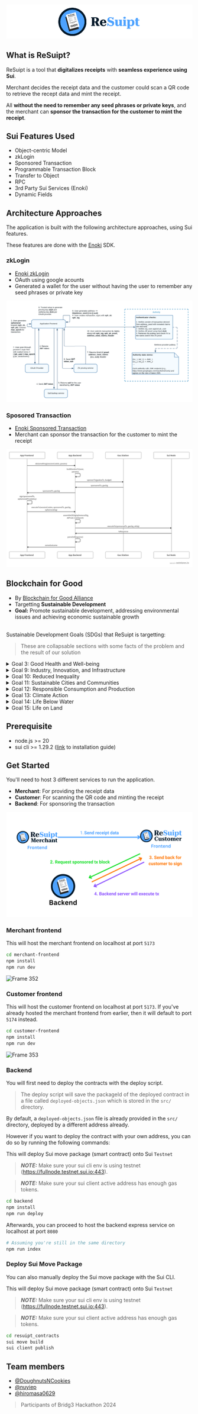 ![Logo](./readme/textLogo.png)

## What is ReSuipt?

ReSuipt is a tool that **digitalizes receipts** with **seamless experience using Sui**.

Merchant decides the receipt data and the customer could scan a QR code to retrieve the recept data and mint the receipt.

All **without the need to remember any seed phrases or private keys**, and the merchant can **sponsor the transaction for the customer to mint the receipt**.

## Sui Features Used

- Object-centric Model
- zkLogin
- Sponsored Transaction
- Programmable Transaction Block
- Transfer to Object
- RPC
- 3rd Party Sui Services (Enoki)
- Dynamic Fields

## Architecture Approaches

The application is built with the following architecture approaches, using Sui features.

These features are done with the [Enoki](https://docs.enoki.mystenlabs.com/ts-sdk/overview) SDK.

### zkLogin

- [Enoki zkLogin](https://docs.enoki.mystenlabs.com/ts-sdk/examples)
- OAuth using google acounts
- Generated a wallet for the user without having the user to remember any seed phrases or private key

![zklogin_diagram](./readme/zklogin_diagram.png)

### Sposored Transaction

- [Enoki Sponsored Transaction](https://docs.enoki.mystenlabs.com/ts-sdk/sponsored-transactions)
- Merchant can sponsor the transaction for the customer to mint the receipt

![sponsor_tx_diagram](./readme/sponsor_tx_diagram.png)

## Blockchain for Good

- By [Blockchain for Good Alliance](https://www.blockchainforgood.xyz)
- Targetting <b>Sustainable Development</b></br>
- <b>Goal:</b> Promote sustainable development, addressing environmental issues and achieving economic sustainable growth <br><br>

Sustainable Development Goals (SDGs) that ReSuipt is targetting:

> These are collapsable sections with some facts of the problem and the result of our solution

<details>
<summary>Goal 3: Good Health and Well-being</summary>
<b>Problem</b>:
<br>
93% of paper receipts are made from thermal paper, coated with toxins (BPA/BPS)
<br>
<br>
These are dangerous to reproductive systems in humans. Meaning high risk to pregnant, nursing women, infants, toddlers
<br>
<br>

<b>Result</b>:
<br>
By digitalizing receipts, we can reduce the use of thermal paper and reduce the risk of exposure to BPA/BPS

</details>
<details>
	<summary>Goal 9: Industry, Innovation, and Infrastructure</summary>
	<b>Problem</b>:
	<br>
	The rapid shift towards digital technologies, might exacerbate the digital divide, potentially marginalizing lower-income populations who may lack access to necessray digital literacy skills
	<br>
	<br>

<b>Result</b>:
<br>
	Using ReSuipt can help bridge the digital divide by eliminating the need for complex wallet addresses or seed phrases, allowing everyone to access secure, decentralized financial services with the simplicity of familiar logins (such as Google login)

</details>
<details>
	<summary>Goal 10: Reduced Inequality</summary>
	<b>Problem</b>:
	<br>
	Lower-income individuals lacks financial literacy
	<br>
	<br>

<b>Result</b>:
<br>
	Digital receipts can be easily stored, searched, and analyzed, allowing users to track their expenses, manage budgets, and make informed financial decisions. regardless of their economic status
	
</details>
<details>
	<summary>Goal 11: Sustainable Cities and Communities</summary>
	<b>Problem</b>:
	<br>
	More than 10 million trees are cut down each year purely for the production of paper receipts
	<br>
	<br>

<b>Result</b>:
<br>
	By opting for digital receipts, we can save more than 10 million trees per year

</details>
<details>
	<summary>Goal 12: Responsible Consumption and Production</summary>
	<b>Problem</b>:
	<br>
	79.5 billion litres of water are used each year in the process of producing of paper receipts
	<br>
	<br>

<b>Result</b>:
<br>
	By digitalising receipts, we could save 79.5 billion litres of water each year. This water conversation could sustain 2.9 million people, aligning with responsible consumption practices

</details>
<details>
	<summary>Goal 13: Climate Action</summary>
	<b>Problem</b>:
	<br>
	One paper receipt generates 4g of CO2. Transitioning from paper to digital receipts could significantly reduce carbon emissions
	<br>
	<br>

<b>Result</b>:
<br>
	Reduced carbon emissions contributes to global efforts to limit temperature rise to 1.5°C above pre-industrial levels, aligning with key climate action goals

</details>
<details>
	<summary>Goal 14: Life Below Water</summary>
	<b>Problem</b>:
	<br>
	93% of paper receipts are made from thermal paper, coated with toxins (BPA/BPS)
	<br>
	<br>
	These toxins can leech into waterways, harming aquatic life
	<br>
	<br>

<b>Result</b>:
<br>
	By digitalising receipts, we can reduce the use of thermal paper and reduce the risk of toxic chemicals leeching into waterways, thereby protecting aquatic ecosystems and marine life from harmful contamination

</details>
<details>
	<summary>Goal 15: Life on Land</summary>
	<b>Problem</b>:
	<br>
	Paper receipt production contributes to deforestation, destroying habitats for terrestrial species
	<br>
	<br>
	BPA/BPS used in thermal paper receipts can contaminate soil when improperly disposed
	<br>
	<br>

<b>Result</b>:
<br>
	By digitaling receipts, we can reduce paper demand, thereby preserving biodiversity. Also, we can minimize soil contamination from receipt disposal

</details>

## Prerequisite

- node.js >= 20
- sui cli >= 1.29.2 ([link](https://docs.sui.io/guides/developer/getting-started/sui-install) to installation guide)

## Get Started

You'll need to host 3 different services to run the application.

- <b>Merchant</b>: For providing the receipt data
- <b>Customer</b>: For scanning the QR code and minting the receipt
- <b>Backend</b>: For sponsoring the transaction

![architecture_diagram](./readme/app_diagram.png)

### Merchant frontend

This will host the merchant frontend on localhost at port `5173`

```bash
cd merchant-frontend
npm install
npm run dev
```
![Frame 352](https://github.com/user-attachments/assets/5c87e599-8a80-424b-89d8-b3727495d415)


### Customer frontend

This will host the customer frontend on localhost at port `5173`. If you've already hosted the merchant frontend from earlier, then it will default to port `5174` instead.

```bash
cd customer-frontend
npm install
npm run dev
```
![Frame 353](https://github.com/user-attachments/assets/82042639-cffd-4543-ab7f-b7c2d56077ba)

### Backend

You will first need to deploy the contracts with the deploy script.

> The deploy script will save the packageId of the deployed contract in a file called `deployed-objects.json` which is stored in the `src/` directory.

By default, a `deployed-objects.json` file is already provided in the `src/` directory, deployed by a different address already.

However if you want to deploy the contract with your own address, you can do so by running the following commands:

This will deploy Sui move package (smart contract) onto Sui `Testnet`

> **_NOTE:_** Make sure your sui cli env is using testnet (https://fullnode.testnet.sui.io:443).

> **_NOTE:_** Make sure your sui client active address has enough gas tokens.

```bash
cd backend
npm install
npm run deploy
```

Afterwards, you can proceed to host the backend express service on localhost at port `8080`

```bash
# Assuming you're still in the same directory
npm run index
```

### Deploy Sui Move Package

You can also manually deploy the Sui move package with the Sui CLI.

This will deploy Sui move package (smart contract) onto Sui `Testnet`

> **_NOTE:_** Make sure your sui cli env is using testnet (https://fullnode.testnet.sui.io:443).

> **_NOTE:_** Make sure your sui client active address has enough gas tokens.

```bash
cd resuipt_contracts
sui move build
sui client publish
```

## Team members

- [@DoughnutsNCookies](https://www.github.com/DoughnutsNCookies)
- [@nuyiep](https://www.github.com/nuyiep)
- [@hiromasa0629](https://www.github.com/hiromasa0629)

> Participants of Bridg3 Hackathon 2024
